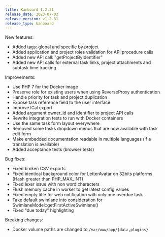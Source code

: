 ```yaml
---
title: Kanboard 1.2.31
release_date: 2023-07-03
release_version: v1.2.31
release_type: kanboard
---
```


New features:

* Added tags: global and specific by project
* Added application and project roles validation for API procedure calls
* Added new API call: "getProjectByIdentifier"
* Added new API calls for external task links, project attachments and subtask time tracking

Improvements:

* Use PHP 7 for the Docker image
* Preserve role for existing users when using ReverseProxy authentication
* Handle priority for task and project duplication
* Expose task reference field to the user interface
* Improve ICal export
* Added argument owner_id and identifier to project API calls
* Rewrite integration tests to run with Docker containers
* Use the same task form layout everywhere
* Removed some tasks dropdown menus that are now available with task edit form
* Make embedded documentation readable in multiple languages (if a translation is available)
* Added acceptance tests (browser tests)

Bug fixes:

* Fixed broken CSV exports
* Fixed identical background color for LetterAvatar on 32bits platforms (Hash greater than PHP_MAX_INT)
* Fixed lexer issue with non word characters
* Flush memory cache in worker to get latest config values
* Fixed empty title for web notification with only one overdue task
* Take default swimlane into consideration for SwimlaneModel::getFirstActiveSwimlane()
* Fixed "due today" highlighting

Breaking changes:

* Docker volume paths are changed to `/var/www/app/{data,plugins}`
